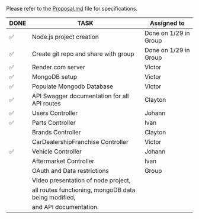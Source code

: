 
Please refer to the [Proposal.md](https://github.com/claymeisByuI/CSe341_FinalProject/blob/master/Proposal.md) file for specifications.



| **DONE** | **TASK**                                                 | **Assigned to**           |
|-----| ---------------------------------------------------- | --------------------- |
|  ✅| Node.js project creation                             | Done on 1/29 in Group |
|  ✅| Create git repo and share with group                 | Done on 1/29 in Group |
|  ✅ | Render.com server | Victor | 
| ✅  | MongoDB setup                                        | Victor                |
| ✅  | Populate Mongodb Database                            | Victor                |
| ✅  | API Swagger documentation for all API routes         | Clayton               |
| ✅  | Users Controller                                     | Johann                |
| ✅  | Parts Controller                                     | Ivan                  |
|     | Brands Controller                                    | Clayton               |
|     | CarDealershipFranchise Controller                    | Victor                |
| ✅  | Vehicle Controller                                   | Johann                |
|     | Aftermarket Controller                               | Ivan                  |
|     | OAuth and Data restrictions                          | Group                 |
|     | Video presentation of node project,                  |                       |
|     | all routes functioning, mongoDB data being modified, |                       |
|     | and API documentation.                               |                       |
